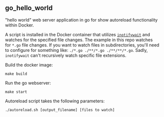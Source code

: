 go_hello_world
---

"hello world" web server application in go for show autoreload functionality within Docker.

A script is installed in the Docker container that utilizes
[`inotifywait`](https://linux.die.net/man/1/inotifywait) and watches
for the specified file changes. The example in this repo watches for `*.go` file changes.
If you want to watch files in subdirectories, you'll need to configure for something like:
`./*.go ./**/*.go ./**/**/*.go`. Sadly, `inotifywait` can't recursively watch
specific file extensions.

Build the docker image:
```
make build
```

Run the go webserver:
```
make start
```

Autoreload script takes the following parameters:
```
./autoreload.sh [output_filename] [files to watch]
```
